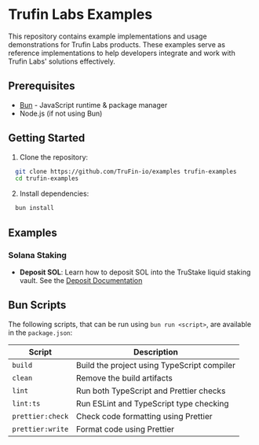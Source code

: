 # Trufin Labs Examples

This repository contains example implementations and usage demonstrations for Trufin Labs products. These examples serve
as reference implementations to help developers integrate and work with Trufin Labs' solutions effectively.

## Prerequisites

- [Bun](https://bun.sh) - JavaScript runtime & package manager
- Node.js (if not using Bun)

## Getting Started

1. Clone the repository:

```bash
  git clone https://github.com/TruFin-io/examples trufin-examples
  cd trufin-examples
```

2. Install dependencies:

```bash
  bun install
```

## Examples

### Solana Staking

- **Deposit SOL**: Learn how to deposit SOL into the TruStake liquid staking vault. See the
  [Deposit Documentation](docs/DEPOSIT.md)

## Bun Scripts

The following scripts, that can be run using `bun run <script>`, are available in the `package.json`:

| Script           | Description                                 |
| ---------------- | ------------------------------------------- |
| `build`          | Build the project using TypeScript compiler |
| `clean`          | Remove the build artifacts                  |
| `lint`           | Run both TypeScript and Prettier checks     |
| `lint:ts`        | Run ESLint and TypeScript type checking     |
| `prettier:check` | Check code formatting using Prettier        |
| `prettier:write` | Format code using Prettier                  |
